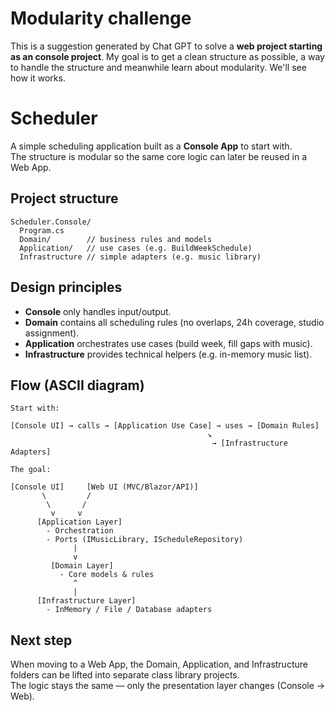 # Modularity challenge

This is a suggestion generated by Chat GPT to solve a **web project starting as an console project**. 
My goal is to get a clean structure as possible, a way to handle the structure and meanwhile learn 
about modularity. We'll see how it works.

# Scheduler

A simple scheduling application built as a **Console App** to start with.  
The structure is modular so the same core logic can later be reused in a Web App.

## Project structure
```
Scheduler.Console/
  Program.cs
  Domain/        // business rules and models
  Application/   // use cases (e.g. BuildWeekSchedule)
  Infrastructure // simple adapters (e.g. music library)
```

## Design principles
- **Console** only handles input/output.  
- **Domain** contains all scheduling rules (no overlaps, 24h coverage, studio assignment).  
- **Application** orchestrates use cases (build week, fill gaps with music).  
- **Infrastructure** provides technical helpers (e.g. in-memory music list).  

## Flow (ASCII diagram)
```
Start with:

[Console UI] → calls → [Application Use Case] → uses → [Domain Rules]
                                            ↘
                                             → [Infrastructure Adapters]

The goal:

[Console UI]     [Web UI (MVC/Blazor/API)]
       \         /
        \       /
         v     v
      [Application Layer]
        - Orchestration
        - Ports (IMusicLibrary, IScheduleRepository)
              |
              v
         [Domain Layer]
           - Core models & rules
              ^
              |
      [Infrastructure Layer]
        - InMemory / File / Database adapters

```

## Next step
When moving to a Web App, the Domain, Application, and Infrastructure folders can be lifted into separate class library projects.  
The logic stays the same — only the presentation layer changes (Console → Web).
